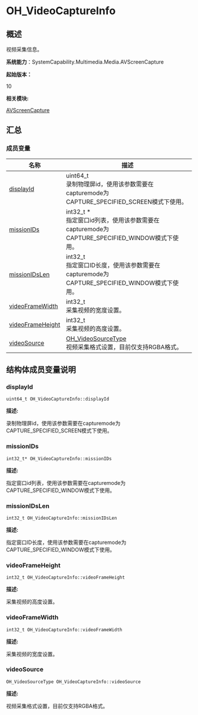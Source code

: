 # OH_VideoCaptureInfo


## 概述

视频采集信息。

**系统能力**：SystemCapability.Multimedia.Media.AVScreenCapture

**起始版本：**

10

**相关模块:**

[AVScreenCapture](_a_v_screen_capture.md)


## 汇总


### 成员变量

| 名称 | 描述 | 
| -------- | -------- |
| [displayId](#displayid) | uint64_t<br/>录制物理屏id，使用该参数需要在capturemode为CAPTURE_SPECIFIED_SCREEN模式下使用。 | 
| [missionIDs](#missionids) | int32_t \*<br/>指定窗口id列表，使用该参数需要在capturemode为CAPTURE_SPECIFIED_WINDOW模式下使用。 | 
| [missionIDsLen](#missionidslen) | int32_t<br/>指定窗口ID长度，使用该参数需要在capturemode为CAPTURE_SPECIFIED_WINDOW模式下使用。 | 
| [videoFrameWidth](#videoframewidth) | int32_t<br/>采集视频的宽度设置。 | 
| [videoFrameHeight](#videoframeheight) | int32_t<br/>采集视频的高度设置。 | 
| [videoSource](#videosource) | [OH_VideoSourceType](_a_v_screen_capture.md#oh_videosourcetype)<br/>视频采集格式设置，目前仅支持RGBA格式。 | 


## 结构体成员变量说明


### displayId

```
uint64_t OH_VideoCaptureInfo::displayId
```

**描述:**

录制物理屏id，使用该参数需要在capturemode为CAPTURE_SPECIFIED_SCREEN模式下使用。


### missionIDs

```
int32_t* OH_VideoCaptureInfo::missionIDs
```

**描述:**

指定窗口id列表，使用该参数需要在capturemode为CAPTURE_SPECIFIED_WINDOW模式下使用。


### missionIDsLen

```
int32_t OH_VideoCaptureInfo::missionIDsLen
```

**描述:**

指定窗口ID长度，使用该参数需要在capturemode为CAPTURE_SPECIFIED_WINDOW模式下使用。


### videoFrameHeight

```
int32_t OH_VideoCaptureInfo::videoFrameHeight
```

**描述:**

采集视频的高度设置。


### videoFrameWidth

```
int32_t OH_VideoCaptureInfo::videoFrameWidth
```

**描述:**

采集视频的宽度设置。


### videoSource

```
OH_VideoSourceType OH_VideoCaptureInfo::videoSource
```

**描述:**

视频采集格式设置，目前仅支持RGBA格式。
